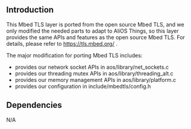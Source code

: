## Introduction
This Mbed TLS layer is ported from the open source Mbed TLS, and we only modified the needed parts
to adapt to AliOS Things, so this layer provides the same APIs and features as the open source
Mbed TLS. For details, please refer to https://tls.mbed.org/ .

The major modification for porting Mbed TLS includes:
- provides our network socket APIs in aos/library/net_sockets.c
- provides our threading mutex APIs in aos/library/threading_alt.c
- provides our memory management APIs in aos/library/platform.c
- provides our configuration in include/mbedtls/config.h

## Dependencies
N/A

